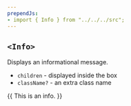 ```yaml
---
prependJs:
- import { Info } from "../../../src";
---
```


## `<Info>`

Displays an informational message.

* `children` - displayed inside the box
* `className?` - an extra class name

{{
  <Info>This is an info.</Info>
}}
